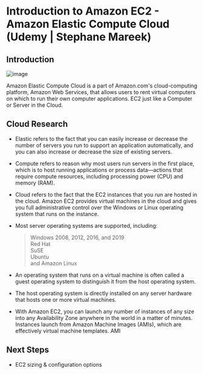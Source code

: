 # Introduction to Amazon EC2 - Amazon Elastic Compute Cloud (Udemy | Stephane Mareek)

## Introduction

![image](https://user-images.githubusercontent.com/118882411/211253512-a1c965f1-23d5-458c-87b1-5320466ff51c.png)

Amazon Elastic Compute Cloud is a part of Amazon.com's cloud-computing platform, Amazon Web Services, that allows users to rent virtual computers on which to run their own computer applications. EC2 just like a Computer or Server in the Cloud.

## Cloud Research

- Elastic refers to the fact that you can easily increase or decrease the number of servers you run to support an application automatically, and you can also increase or decrease the size of existing servers. <br>

- Compute refers to reason why most users run servers in the first place, which is to host running applications or process data—actions that require compute resources, including processing power (CPU) and memory (RAM).<br>

- Cloud refers to the fact that the EC2 instances that you run are hosted in the cloud. Amazon EC2 provides virtual machines in the cloud and gives you full administrative control over the Windows or Linux operating system that runs on the instance. <br>
- Most server operating systems are supported, including: <br>

  > Windows 2008, 2012, 2016, and 2019 <br> Red Hat <br> SuSE <br> Ubuntu <br> and Amazon Linux<br>

- An operating system that runs on a virtual machine is often called a guest operating system to distinguish it from the host operating system.

- The host operating system is directly installed on any server hardware that hosts one or more virtual machines.<br>

- With Amazon EC2, you can launch any number of instances of any size into any Availability Zone anywhere in the world in a matter of minutes.<br> Instances launch from Amazon Machine Images (AMIs), which are effectively virtual machine templates. AMI

## Next Steps

- EC2 sizing & configuration options
